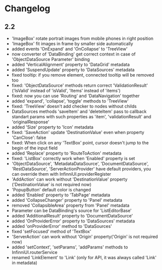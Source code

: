 Changelog
=========

## 2.2
* 'ImageBox' rotate portrait images from mobile phones in right position
* 'ImageBox' fit images in frame by smaller side automatically
* added events 'OnExpand' and 'OnCollapse' to 'TreeView'
* now converter of 'DataBinding' get correct context in case of 'ObjectDataSource Parameter' binding
* added 'VerticalAlignment' property to 'DataGrid' metadata
* added 'SuspendUpdate' property to 'DataSources' metadata
* fixed tooltip: if you remove element, connected tooltip will be removed too
* fixed: 'ObjectDataSource' methods return correct 'ValidationResult' ('IsValid' instead of 'isValid', 'Items' instead of 'items')
* fixed: now you can use 'Routing' and 'DataNavigation' together
* added 'expand', 'collapse', 'toggle' methods to 'TreeView'
* fixed: 'TreeView' doesn't add checker to nodes without childs
* DataSources methods 'saveItem' and 'deleteItem' pass to callback standart params with such properties as 'item', 'validationResult' and 'originalResponse'
* added 'Size' property to 'Icon' metadata
* fixed: 'SaveAction' update 'DestinationValue' even when property 'CanClose': false
* fixed: When click on any 'TextBox' point, cursor doesn't jump to the begin of the input field
* added 'Replace' property to 'RouteToAction' metadata
* fixed: 'ListBox' correctly work when 'Enabled' property is set
* 'ObjectDataSource', 'MetadataDataSource', 'DocumentDataSource', 'RestDataSource', 'ServerActionProvider' have default providers, you can override them with InfinniUI.providerRegister
* 'AddAction' can work without 'DestinationValue' property ('DestinationValue' is not required now)
* 'PopupButton' default color is changed
* added 'Enabled' property to 'TabPage' metadata
* added 'CollapseChanger' property to 'Panel' metadata
* removed 'CollapsibleArea' property from 'Panel' metadata
* Parameter can be DataBinding's source for 'ListEditorBase'
* added 'AdditionalResult' property to 'DocumentDataSource'
* added 'OnProviderError' property to 'DataSources' metadata
* added 'onProviderError' method to 'DataSources'
* fixed 'setFocused' method of 'TextBox'
* 'ServerAction' can work without 'Origin' property('Origin' is not required now)
* added 'setContext', 'setParams', 'addParams' methods to InfinniUI.routerService
* renamed 'LinkElement' to 'Link' (only for API, it was always called 'Link' in metadata)

